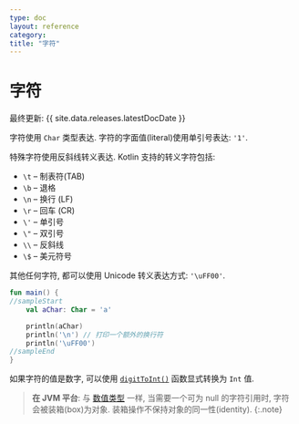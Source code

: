 ```yaml
---
type: doc
layout: reference
category:
title: "字符"
---
```


# 字符

最终更新: {{ site.data.releases.latestDocDate }}

字符使用 `Char` 类型表达.
字符的字面值(literal)使用单引号表达: `'1'`.

特殊字符使用反斜线转义表达.
Kotlin 支持的转义字符包括:

* `\t` – 制表符(TAB)
* `\b` – 退格
* `\n` – 换行 (LF)
* `\r` – 回车 (CR)
* `\'` – 单引号
* `\"` – 双引号
* `\\` – 反斜线
* `\$` – 美元符号

其他任何字符, 都可以使用 Unicode 转义表达方式: `'\uFF00'`.

<div class="sample" markdown="1" theme="idea">

```kotlin
fun main() {
//sampleStart
    val aChar: Char = 'a'

    println(aChar)
    println('\n') // 打印一个额外的换行符
    println('\uFF00')
//sampleEnd
}
```

</div>


如果字符的值是数字, 可以使用 [`digitToInt()`](https://kotlinlang.org/api/latest/jvm/stdlib/kotlin.text/digit-to-int.html)
函数显式转换为 `Int` 值.

> **在 JVM 平台**: 与 [数值类型](numbers.html#numbers-representation-on-the-jvm) 一样, 当需要一个可为 null 的字符引用时, 字符会被装箱(box)为对象.
> 装箱操作不保持对象的同一性(identity).
{:.note}
